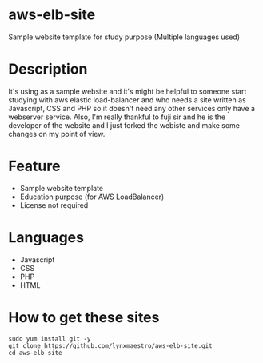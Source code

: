 # aws-elb-site
Sample website template for study purpose (Multiple languages used)
# Description
It's using as a sample website and it's might be helpful to someone start studying with aws elastic load-balancer and who needs a site written as Javascript, CSS and PHP so it doesn't need any other services only have a webserver service. Also, I'm really thankful to fuji sir and he is the developer of the website and I just forked the webiste and make some changes on my point of view.
# Feature
- Sample website template
- Education purpose (for AWS LoadBalancer)
- License not required
# Languages
- Javascript
- CSS
- PHP
- HTML
# How to get these sites
```
sudo yum install git -y
git clone https://github.com/lynxmaestro/aws-elb-site.git
cd aws-elb-site
```
